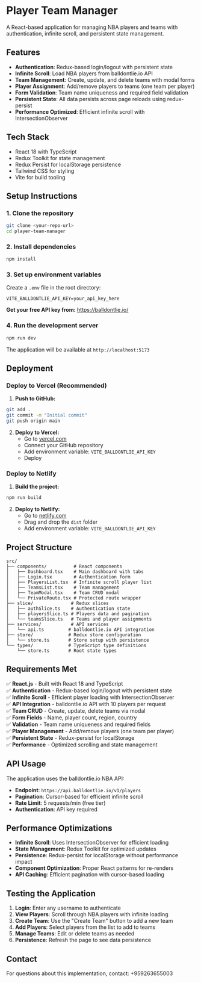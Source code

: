 # Player Team Manager

A React-based application for managing NBA players and teams with authentication, infinite scroll, and persistent state management.

## Features

- **Authentication**: Redux-based login/logout with persistent state
- **Infinite Scroll**: Load NBA players from balldontlie.io API
- **Team Management**: Create, update, and delete teams with modal forms
- **Player Assignment**: Add/remove players to teams (one team per player)
- **Form Validation**: Team name uniqueness and required field validation
- **Persistent State**: All data persists across page reloads using redux-persist
- **Performance Optimized**: Efficient infinite scroll with IntersectionObserver

## Tech Stack

- React 18 with TypeScript
- Redux Toolkit for state management
- Redux Persist for localStorage persistence
- Tailwind CSS for styling
- Vite for build tooling

## Setup Instructions

### 1. Clone the repository

```bash
git clone <your-repo-url>
cd player-team-manager
```

### 2. Install dependencies

```bash
npm install
```

### 3. Set up environment variables

Create a `.env` file in the root directory:

```env
VITE_BALLDONTLIE_API_KEY=your_api_key_here
```

**Get your free API key from:** https://balldontlie.io/

### 4. Run the development server

```bash
npm run dev
```

The application will be available at `http://localhost:5173`

## Deployment

### Deploy to Vercel (Recommended)

1. **Push to GitHub:**

```bash
git add .
git commit -m "Initial commit"
git push origin main
```

2. **Deploy to Vercel:**
   - Go to [vercel.com](https://vercel.com)
   - Connect your GitHub repository
   - Add environment variable: `VITE_BALLDONTLIE_API_KEY`
   - Deploy

### Deploy to Netlify

1. **Build the project:**

```bash
npm run build
```

2. **Deploy to Netlify:**
   - Go to [netlify.com](https://netlify.com)
   - Drag and drop the `dist` folder
   - Add environment variable: `VITE_BALLDONTLIE_API_KEY`

## Project Structure

```
src/
├── components/          # React components
│   ├── Dashboard.tsx    # Main dashboard with tabs
│   ├── Login.tsx        # Authentication form
│   ├── PlayersList.tsx  # Infinite scroll player list
│   ├── TeamsList.tsx    # Team management
│   ├── TeamModal.tsx    # Team CRUD modal
│   └── PrivateRoute.tsx # Protected route wrapper
├── slice/              # Redux slices
│   ├── authSlice.ts    # Authentication state
│   ├── playersSlice.ts # Players data and pagination
│   └── teamsSlice.ts   # Teams and player assignments
├── services/           # API services
│   └── api.ts         # balldontlie.io API integration
├── store/             # Redux store configuration
│   └── store.ts       # Store setup with persistence
└── types/             # TypeScript type definitions
    └── store.ts       # Root state types
```

## Requirements Met

✅ **React.js** - Built with React 18 and TypeScript  
✅ **Authentication** - Redux-based login/logout with persistent state  
✅ **Infinite Scroll** - Efficient player loading with IntersectionObserver  
✅ **API Integration** - balldontlie.io API with 10 players per request  
✅ **Team CRUD** - Create, update, delete teams via modal  
✅ **Form Fields** - Name, player count, region, country  
✅ **Validation** - Team name uniqueness and required fields  
✅ **Player Management** - Add/remove players (one team per player)  
✅ **Persistent State** - Redux-persist for localStorage  
✅ **Performance** - Optimized scrolling and state management

## API Usage

The application uses the balldontlie.io NBA API:

- **Endpoint**: `https://api.balldontlie.io/v1/players`
- **Pagination**: Cursor-based for efficient infinite scroll
- **Rate Limit**: 5 requests/min (free tier)
- **Authentication**: API key required

## Performance Optimizations

- **Infinite Scroll**: Uses IntersectionObserver for efficient loading
- **State Management**: Redux Toolkit for optimized updates
- **Persistence**: Redux-persist for localStorage without performance impact
- **Component Optimization**: Proper React patterns for re-renders
- **API Caching**: Efficient pagination with cursor-based loading

## Testing the Application

1. **Login**: Enter any username to authenticate
2. **View Players**: Scroll through NBA players with infinite loading
3. **Create Team**: Use the "Create Team" button to add a new team
4. **Add Players**: Select players from the list to add to teams
5. **Manage Teams**: Edit or delete teams as needed
6. **Persistence**: Refresh the page to see data persistence

## Contact

For questions about this implementation, contact: +959263655003
